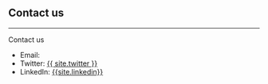 ## Contact us

<hr>
<p>Contact us</p>
<ul>
    <li>Email: <a href="geoaiafrica@gmail.com"> </a></li>
    <li>Twitter: <a href="{{ site.twitter }}">{{ site.twitter }}</a></li>
     <li>LinkedIn: <A href="{{ site.linkedin}}">{{site.linkedin}}</a></li>
</ul>
